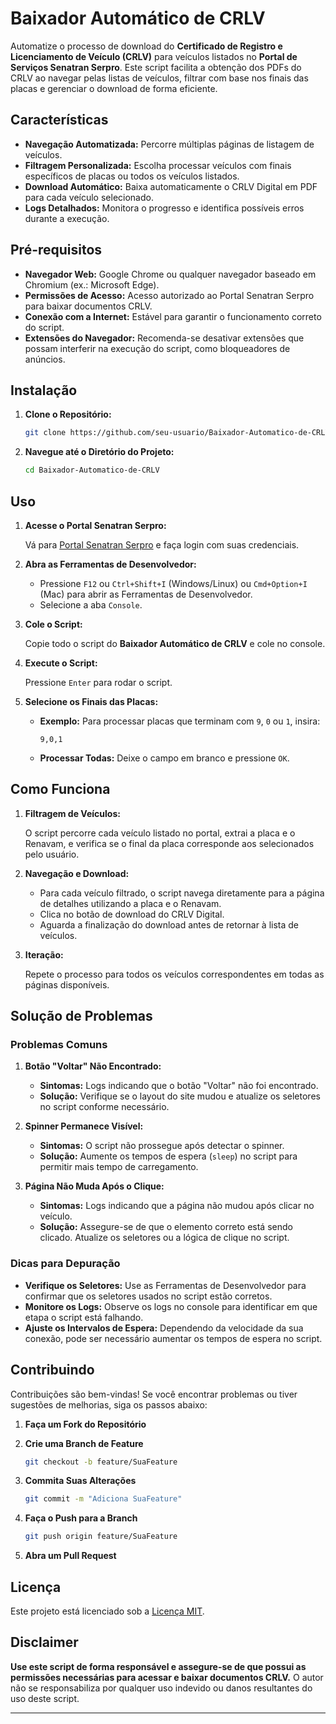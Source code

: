 
# Baixador Automático de CRLV

Automatize o processo de download do **Certificado de Registro e Licenciamento de Veículo (CRLV)** para veículos listados no **Portal de Serviços Senatran Serpro**. Este script facilita a obtenção dos PDFs do CRLV ao navegar pelas listas de veículos, filtrar com base nos finais das placas e gerenciar o download de forma eficiente.

## Características

- **Navegação Automatizada:** Percorre múltiplas páginas de listagem de veículos.
- **Filtragem Personalizada:** Escolha processar veículos com finais específicos de placas ou todos os veículos listados.
- **Download Automático:** Baixa automaticamente o CRLV Digital em PDF para cada veículo selecionado.
- **Logs Detalhados:** Monitora o progresso e identifica possíveis erros durante a execução.

## Pré-requisitos

- **Navegador Web:** Google Chrome ou qualquer navegador baseado em Chromium (ex.: Microsoft Edge).
- **Permissões de Acesso:** Acesso autorizado ao Portal Senatran Serpro para baixar documentos CRLV.
- **Conexão com a Internet:** Estável para garantir o funcionamento correto do script.
- **Extensões do Navegador:** Recomenda-se desativar extensões que possam interferir na execução do script, como bloqueadores de anúncios.

## Instalação

1. **Clone o Repositório:**

   ```bash
   git clone https://github.com/seu-usuario/Baixador-Automatico-de-CRLV.git
   ```

2. **Navegue até o Diretório do Projeto:**

   ```bash
   cd Baixador-Automatico-de-CRLV
   ```

## Uso

1. **Acesse o Portal Senatran Serpro:**

   Vá para [Portal Senatran Serpro](https://portalservicos.senatran.serpro.gov.br/#/veiculos/meus-veiculos) e faça login com suas credenciais.

2. **Abra as Ferramentas de Desenvolvedor:**

   - Pressione `F12` ou `Ctrl+Shift+I` (Windows/Linux) ou `Cmd+Option+I` (Mac) para abrir as Ferramentas de Desenvolvedor.
   - Selecione a aba `Console`.

3. **Cole o Script:**

   Copie todo o script do **Baixador Automático de CRLV** e cole no console.

4. **Execute o Script:**

   Pressione `Enter` para rodar o script.

5. **Selecione os Finais das Placas:**

   - **Exemplo:** Para processar placas que terminam com `9`, `0` ou `1`, insira:
     ```
     9,0,1
     ```
   - **Processar Todas:** Deixe o campo em branco e pressione `OK`.

## Como Funciona

1. **Filtragem de Veículos:**

   O script percorre cada veículo listado no portal, extrai a placa e o Renavam, e verifica se o final da placa corresponde aos selecionados pelo usuário.

2. **Navegação e Download:**

   - Para cada veículo filtrado, o script navega diretamente para a página de detalhes utilizando a placa e o Renavam.
   - Clica no botão de download do CRLV Digital.
   - Aguarda a finalização do download antes de retornar à lista de veículos.

3. **Iteração:**

   Repete o processo para todos os veículos correspondentes em todas as páginas disponíveis.

## Solução de Problemas

### Problemas Comuns

1. **Botão "Voltar" Não Encontrado:**
   - **Sintomas:** Logs indicando que o botão "Voltar" não foi encontrado.
   - **Solução:** Verifique se o layout do site mudou e atualize os seletores no script conforme necessário.

2. **Spinner Permanece Visível:**
   - **Sintomas:** O script não prossegue após detectar o spinner.
   - **Solução:** Aumente os tempos de espera (`sleep`) no script para permitir mais tempo de carregamento.

3. **Página Não Muda Após o Clique:**
   - **Sintomas:** Logs indicando que a página não mudou após clicar no veículo.
   - **Solução:** Assegure-se de que o elemento correto está sendo clicado. Atualize os seletores ou a lógica de clique no script.

### Dicas para Depuração

- **Verifique os Seletores:** Use as Ferramentas de Desenvolvedor para confirmar que os seletores usados no script estão corretos.
- **Monitore os Logs:** Observe os logs no console para identificar em que etapa o script está falhando.
- **Ajuste os Intervalos de Espera:** Dependendo da velocidade da sua conexão, pode ser necessário aumentar os tempos de espera no script.

## Contribuindo

Contribuições são bem-vindas! Se você encontrar problemas ou tiver sugestões de melhorias, siga os passos abaixo:

1. **Faça um Fork do Repositório**
2. **Crie uma Branch de Feature**

   ```bash
   git checkout -b feature/SuaFeature
   ```

3. **Commita Suas Alterações**

   ```bash
   git commit -m "Adiciona SuaFeature"
   ```

4. **Faça o Push para a Branch**

   ```bash
   git push origin feature/SuaFeature
   ```

5. **Abra um Pull Request**

## Licença

Este projeto está licenciado sob a [Licença MIT](LICENSE).

## Disclaimer

**Use este script de forma responsável e assegure-se de que possui as permissões necessárias para acessar e baixar documentos CRLV.** O autor não se responsabiliza por qualquer uso indevido ou danos resultantes do uso deste script.

---
